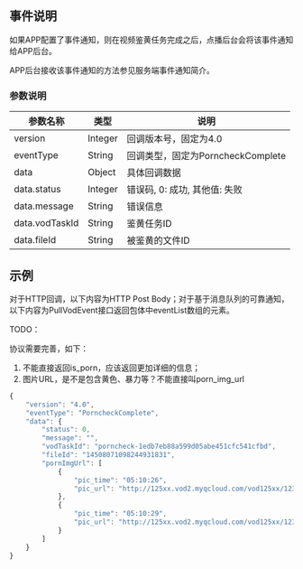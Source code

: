 ## 事件说明
如果APP配置了事件通知，则在视频鉴黄任务完成之后，点播后台会将该事件通知给APP后台。

APP后台接收该事件通知的方法参见服务端事件通知简介。

### 参数说明
| 参数名称 | 类型 | 说明 |
|---------|---------|---------|
| version | Integer | 回调版本号，固定为4.0 |
| eventType | String | 回调类型，固定为PorncheckComplete |
| data | Object | 具体回调数据 |
| data.status | Integer | 错误码, 0: 成功, 其他值: 失败 |
| data.message | String | 错误信息  |
| data.vodTaskId | String | 鉴黄任务ID |
| data.fileId | String | 被鉴黄的文件ID |

## 示例
对于HTTP回调，以下内容为HTTP Post Body；对于基于消息队列的可靠通知，以下内容为PullVodEvent接口返回包体中eventList数组的元素。

TODO：

协议需要完善，如下：

1. 不能直接返回is_porn，应该返回更加详细的信息；
2. 图片URL，是不是包含黄色、暴力等？不能直接叫porn_img_url

```javascript
{
    "version": "4.0",
    "eventType": "PorncheckComplete",
    "data": {
        "status": 0,
        "message": "",
        "vodTaskId": "porncheck-1edb7eb88a599d05abe451cfc541cfbd",
        "fileId": "14508071098244931831",
        "pornImgUrl": [
            {
                "pic_time": "05:10:26",
                "pic_url": "http://125xx.vod2.myqcloud.com/vod125xx/12313213/pic.png"
            },
            {
                "pic_time": "05:10:29",
                "pic_url": "http://125xx.vod2.myqcloud.com/vod125xx/12313213/pic.png"
            }
        ]
    }
}
```